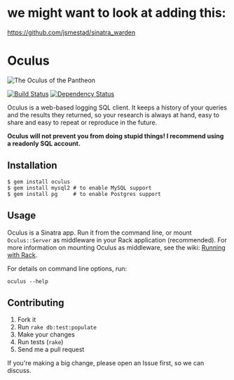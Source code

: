 # we might want to look at adding this:

https://github.com/jsmestad/sinatra_warden


# Oculus

![The Oculus of the Pantheon](http://upload.wikimedia.org/wikipedia/commons/1/17/Oculus_of_the_Pantheon.jpg)

[![Build Status](https://secure.travis-ci.org/paulrosania/oculus.png?branch=master)](http://travis-ci.org/paulrosania/oculus)
[![Dependency Status](https://gemnasium.com/paulrosania/oculus.png)](https://gemnasium.com/paulrosania/oculus)

Oculus is a web-based logging SQL client.  It keeps a history of your queries
and the results they returned, so your research is always at hand, easy to share
and easy to repeat or reproduce in the future.

**Oculus will not prevent you from doing stupid things! I recommend using a
readonly SQL account.**

## Installation

    $ gem install oculus
    $ gem install mysql2 # to enable MySQL support
    $ gem install pg     # to enable Postgres support

## Usage

Oculus is a Sinatra app. Run it from the command line, or mount `Oculus::Server`
as middleware in your Rack application (recommended). For more information on
mounting Oculus as middleware, see the wiki:
[Running with Rack](https://github.com/paulrosania/oculus/wiki/Running-with-Rack).

For details on command line options, run:

    oculus --help

## Contributing

1. Fork it
2. Run `rake db:test:populate`
3. Make your changes
4. Run tests (`rake`)
5. Send me a pull request

If you're making a big change, please open an Issue first, so we can discuss.
